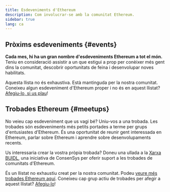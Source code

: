 ```yaml
---
title: Esdeveniments d'Ethereum
description: Com involucrar-se amb la comunitat Ethereum.
sidebar: true
lang: ca
---
```


## Pròxims esdeveniments {#events}

**Cada mes, hi ha un gran nombre d'esdeveniments Ethereum a tot el món.** Teniu en consideració assistir a un que estigui a prop per conèixer més gent dins la comunitat, descobrir oportunitats de feina i desenvolupar noves habilitats.

<UpcomingEventsList/>

Aquesta llista no és exhaustiva. Està mantinguda per la nostra comunitat. Coneixeu algun esdeveniment d'Ethereum proper i no és en aquest llistat? [Afegiu-lo, si us plau](https://github.com/ethereum/ethereum-org-website/blob/dev/src/data/community-events.json)!

## Trobades Ethereum {#meetups}

No veieu cap esdeveniment que us vagi bé? Uniu-vos a una trobada. Les trobades són esdeveniments més petits portades a terme per grups d'entusiastes d'Ethereum. És una oportunitat de reunir gent interessada en Ethereum, parlar sobre Ethereum i aprendre sobre desenvolupaments recents.

<MeetupList />

Us interessaria crear la vostra pròpia trobada? Doneu una ullada a la [Xarxa BUIDL](https://consensys.net/developers/buidlnetwork/), una iniciativa de ConsenSys per oferir suport a les trobades de comunitats d'Ethereum.

És un llistat no exhaustiu creat per la nostra comunitat. Podeu [veure més trobades Ethereum aquí](https://www.meetup.com/topics/ethereum/). Coneixeu cap grup actiu de trobades per afegir a aquest llistat? [Afegiu-lo](https://github.com/ethereum/ethereum-org-website/blob/dev/src/data/community-meetups.json)!
